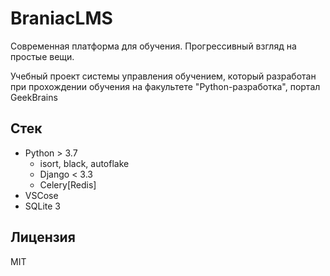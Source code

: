 # BraniacLMS

Современная платформа для обучения. Прогрессивный взгляд на простые вещи.

Учебный проект системы управления обучением, который разработан при прохождении обучения на факультете "Python-разработка", портал GeekBrains

## Стек

- Python > 3.7
  - isort, black, autoflake
  - Django < 3.3
  - Celery[Redis]
- VSCose
- SQLite 3

## Лицензия

MIT
